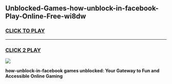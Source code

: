 
## Unblocked-Games-how-unblock-in-facebook-Play-Online-Free-wi8dw
<h3>
<a href="https://premium76.site?title=how-unblock-in-facebook&ref=26A">CLICK TO PLAY</a></h3>
<hr>

<h3>
<a href="https://premium76.site?title=how-unblock-in-facebook&ref=26A">CLICK 2 PLAY</a>
  
</h3>

<a href="https://premium76.site?title=how-unblock-in-facebook&ref=26A"><img src="https://clearcache.store/games.png"></a>


**how-unblock-in-facebook games unblocked: Your Gateway to Fun and Accessible Online Gaming**
